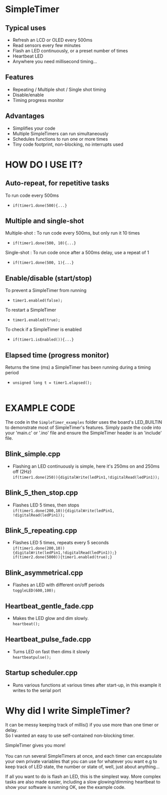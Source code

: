 # SimpleTimer
## Typical uses
* Refresh an LCD or OLED every 500ms
* Read sensors every few minutes
* Flash an LED continuously, or a preset number of times
* Heartbeat LED
* Anywhere you need millisecond timing...
## Features
* Repeating / Multiple shot / Single shot timing
* Disable/enable
* Timing progress monitor
## Advantages
* Simplifies your code
* Multiple SimpleTimers can run simultaneously
* Schedules functions to run one or more times
* Tiny code footprint, non-blocking, no interrupts used
# HOW DO I USE IT?
## Auto-repeat, for repetitive tasks<br>
To run code every 500ms<br>
* `if(timer1.done(500){...}`<br>
## Multiple and single-shot
Multiple-shot : To run code every 500ms, but only run it 10 times<br>
* `if(timer1.done(500, 10){...}`

Single-shot : To run code once after a 500ms delay, use a repeat of 1<br>
* `if(timer1.done(500, 1){...}`<br>

## Enable/disable (start/stop)
To prevent a SimpleTimer from running<br>
* `timer1.enabled(false);`

To restart a SimpleTimer<br>
* `timer1.enabled(true);`

To check if a SimpleTimer is enabled<br>
* `if(timer1.isEnabled()){...}`<br>
## Elapsed time (progress monitor)
Returns the time (ms) a SimpleTimer has been running during a timing period
* `unsigned long t = timer1.elapsed();`<br><br>
# EXAMPLE CODE
The code in the `SimpleTimer_examples` folder uses the board's LED_BUILTIN to demonstrate most of SimpleTimer's features. Simply paste the code into your 'main.c' or '.ino' file and ensure the SimpleTimer header is an 'include' file.
## Blink_simple.cpp
* Flashing an LED continuously is simple, here it's 250ms on and 250ms off (2Hz)<br>`if(timer1.done(250)){digitalWrite(ledPin1,!digitalRead(ledPin1));`
## Blink_5_then_stop.cpp
* Flashes LED 5 times, then stops<br>
`if(timer1.done(200,10)){digitalWrite(ledPin1, !digitalRead(ledPin1));`
## Blink_5_repeating.cpp
* Flashes LED 5 times, repeats every 5 seconds<br>
`if(timer1.done(200,10)){digitalWrite(ledPin1,!digitalRead(ledPin1));}
if(timer2.done(5000)){timer1.enabled(true);}`
## Blink_asymmetrical.cpp
* Flashes an LED with different on/off periods<br>
`toggleLED(600,100);`
## Heartbeat_gentle_fade.cpp
* Makes the LED glow and dim slowly.<br>
`heartbeat();`
## Heartbeat_pulse_fade.cpp
* Turns LED on fast then dims it slowly<br>
`heartbeatpulse();`
## Startup scheduler.cpp
* Runs various functions at various times after start-up, in this example it writes to the serial port

# Why did I write SimpleTimer?
It can be messy keeping track of millis() if you use more than one timer or delay.<br>So I wanted an easy to use self-contained non-blocking timer.<br>

SimpleTimer gives you more!<br><br>
You can run several SimpleTimers at once, and each timer can encapsulate your own private variables that you can use for whatever you want e.g to keep track of LED state, the number or state of, well, just about anything...

If all you want to do is flash an LED, this is the simplest way.
More complex tasks are also made easier, including a slow glowing/dimming heartbeat to show your software is running OK, see the example code.